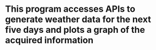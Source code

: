 # This program accesses APIs to generate weather data for the next five days and plots a graph of the acquired information